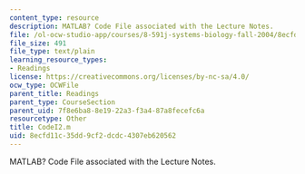 ```yaml
---
content_type: resource
description: MATLAB? Code File associated with the Lecture Notes.
file: /ol-ocw-studio-app/courses/8-591j-systems-biology-fall-2004/8ecfd11c35dd9cf2dcdc4307eb620562_CodeI2.m
file_size: 491
file_type: text/plain
learning_resource_types:
- Readings
license: https://creativecommons.org/licenses/by-nc-sa/4.0/
ocw_type: OCWFile
parent_title: Readings
parent_type: CourseSection
parent_uid: 7f8e6ba8-8e19-22a3-f3a4-87a8fecefc6a
resourcetype: Other
title: CodeI2.m
uid: 8ecfd11c-35dd-9cf2-dcdc-4307eb620562
---
```

MATLAB? Code File associated with the Lecture Notes.